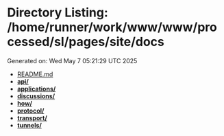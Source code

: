 # Directory Listing: /home/runner/work/www/www/processed/sl/pages/site/docs
Generated on: Wed May  7 05:21:29 UTC 2025

- [README.md](README.md)
- **[api/](api/)**
- **[applications/](applications/)**
- **[discussions/](discussions/)**
- **[how/](how/)**
- **[protocol/](protocol/)**
- **[transport/](transport/)**
- **[tunnels/](tunnels/)**
